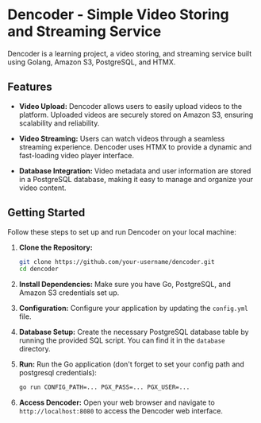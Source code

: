 # Dencoder - Simple Video Storing and Streaming Service

Dencoder is a learning project, a video storing, and streaming service built using Golang, Amazon S3, PostgreSQL, and HTMX.

## Features

- **Video Upload:** Dencoder allows users to easily upload videos to the platform. Uploaded videos are securely stored on Amazon S3, ensuring scalability and reliability.

- **Video Streaming:** Users can watch videos through a seamless streaming experience. Dencoder uses HTMX to provide a dynamic and fast-loading video player interface.

- **Database Integration:** Video metadata and user information are stored in a PostgreSQL database, making it easy to manage and organize your video content.

## Getting Started

Follow these steps to set up and run Dencoder on your local machine:

1. **Clone the Repository:** 
   ```bash
   git clone https://github.com/your-username/dencoder.git
   cd dencoder
   ```

2. **Install Dependencies:** 
   Make sure you have Go, PostgreSQL, and Amazon S3 credentials set up.
   
3. **Configuration:**
   Configure your application by updating the `config.yml` file.

4. **Database Setup:**
   Create the necessary PostgreSQL database table by running the provided SQL script. You can find it in the `database` directory.

5. **Run:**
   Run the Go application (don't forget to set your config path and postgresql credentials):
   ```bash
   go run CONFIG_PATH=... PGX_PASS=... PGX_USER=...
   ```

6. **Access Dencoder:**
   Open your web browser and navigate to `http://localhost:8080` to access the Dencoder web interface.

